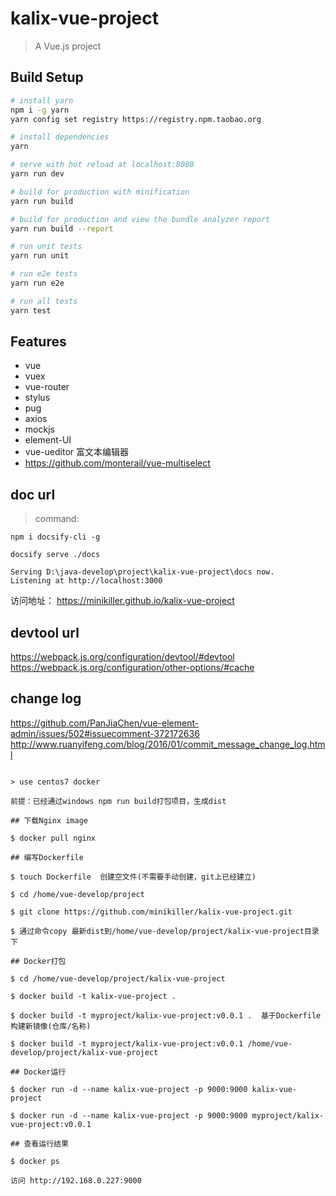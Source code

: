 # kalix-vue-project

> A Vue.js project

## Build Setup

``` bash
# install yarn
npm i -g yarn
yarn config set registry https://registry.npm.taobao.org

# install dependencies
yarn

# serve with hot reload at localhost:8080
yarn run dev

# build for production with minification
yarn run build

# build for production and view the bundle analyzer report
yarn run build --report

# run unit tests
yarn run unit

# run e2e tests
yarn run e2e

# run all tests
yarn test
```

## Features
* vue
* vuex
* vue-router
* stylus
* pug
* axios
* mockjs
* element-UI
* vue-ueditor 富文本编辑器
* https://github.com/monterail/vue-multiselect

## doc url
> command:
```
npm i docsify-cli -g

docsify serve ./docs

Serving D:\java-develop\project\kalix-vue-project\docs now.
Listening at http://localhost:3000
```
访问地址： https://minikiller.github.io/kalix-vue-project

## devtool url
https://webpack.js.org/configuration/devtool/#devtool
https://webpack.js.org/configuration/other-options/#cache

## change log
https://github.com/PanJiaChen/vue-element-admin/issues/502#issuecomment-372172636
http://www.ruanyifeng.com/blog/2016/01/commit_message_change_log.html
```

> use centos7 docker

前提：已经通过windows npm run build打包项目，生成dist

## 下载Nginx image

$ docker pull nginx

## 编写Dockerfile

$ touch Dockerfile  创建空文件(不需要手动创建，git上已经建立)

$ cd /home/vue-develop/project

$ git clone https://github.com/minikiller/kalix-vue-project.git

$ 通过命令copy 最新dist到/home/vue-develop/project/kalix-vue-project目录下

## Docker打包

$ cd /home/vue-develop/project/kalix-vue-project

$ docker build -t kalix-vue-project .

$ docker build -t myproject/kalix-vue-project:v0.0.1 .  基于Dockerfile构建新镜像(仓库/名称)

$ docker build -t myproject/kalix-vue-project:v0.0.1 /home/vue-develop/project/kalix-vue-project

## Docker运行

$ docker run -d --name kalix-vue-project -p 9000:9000 kalix-vue-project

$ docker run -d --name kalix-vue-project -p 9000:9000 myproject/kalix-vue-project:v0.0.1

## 查看运行结果

$ docker ps

访问 http://192.168.0.227:9000
